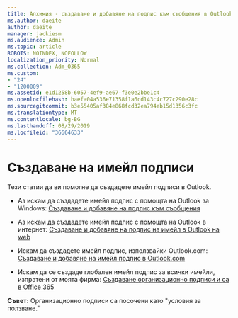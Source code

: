 ```yaml
---
title: Алхимия - създаване и добавяне на подпис към съобщения в Outlook
ms.author: daeite
author: daeite
manager: jackiesm
ms.audience: Admin
ms.topic: article
ROBOTS: NOINDEX, NOFOLLOW
localization_priority: Normal
ms.collection: Adm_O365
ms.custom:
- "24"
- "1200009"
ms.assetid: e1d1258b-6057-4ef9-ae67-f3e0e2bbe1c4
ms.openlocfilehash: baefa04a536e71358f1a6cd143c4c727c290e28c
ms.sourcegitcommit: b3e55405af384e868fcd32ea794eb15d1356c3fc
ms.translationtype: MT
ms.contentlocale: bg-BG
ms.lasthandoff: 08/29/2019
ms.locfileid: "36664633"
---
```

# <a name="creating-email-signatures"></a>Създаване на имейл подписи

Тези статии да ви помогне да създадете имейл подписи в Outlook.
  
- Аз искам да създадете имейл подпис с помощта на Outlook за Windows: [Създаване и добавяне на подпис към съобщения](https://support.office.com/article/8ee5d4f4-68fd-464a-a1c1-0e1c80bb27f2.aspx)
  
- Аз искам да създадете имейл подпис с помощта на Outlook в интернет: [Създаване и добавяне на подпис на имейл в Outlook на web](https://support.office.com/article/5ff9dcfd-d3f1-447b-b2e9-39f91b074ea3.aspx)

- Искам да създадете имейл подпис, използвайки Outlook.com: [Създаване и добавяне на имейл подпис в Outlook.com](https://support.office.com/article/776d9006-abdf-444e-b5b7-a61821dff034.aspx)

- Искам да се създаде глобален имейл подпис за всички имейли, изпратени от моята фирма: [Създаване организационно подписи и са в Office 365](https://support.office.com/article/2d75860f-c527-4352-a7f6-73eba54c0c72.aspx)

 **Съвет:** Организационно подписи са посочени като "условия за ползване."
  